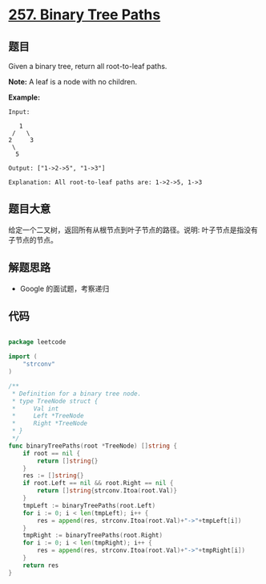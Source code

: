 # [257. Binary Tree Paths](https://leetcode.com/problems/binary-tree-paths/)


## 题目

Given a binary tree, return all root-to-leaf paths.

**Note:** A leaf is a node with no children.

**Example:**

    Input:
    
       1
     /   \
    2     3
     \
      5
    
    Output: ["1->2->5", "1->3"]
    
    Explanation: All root-to-leaf paths are: 1->2->5, 1->3

## 题目大意

给定一个二叉树，返回所有从根节点到叶子节点的路径。说明: 叶子节点是指没有子节点的节点。

## 解题思路

- Google 的面试题，考察递归



## 代码

```go

package leetcode

import (
	"strconv"
)

/**
 * Definition for a binary tree node.
 * type TreeNode struct {
 *     Val int
 *     Left *TreeNode
 *     Right *TreeNode
 * }
 */
func binaryTreePaths(root *TreeNode) []string {
	if root == nil {
		return []string{}
	}
	res := []string{}
	if root.Left == nil && root.Right == nil {
		return []string{strconv.Itoa(root.Val)}
	}
	tmpLeft := binaryTreePaths(root.Left)
	for i := 0; i < len(tmpLeft); i++ {
		res = append(res, strconv.Itoa(root.Val)+"->"+tmpLeft[i])
	}
	tmpRight := binaryTreePaths(root.Right)
	for i := 0; i < len(tmpRight); i++ {
		res = append(res, strconv.Itoa(root.Val)+"->"+tmpRight[i])
	}
	return res
}

```